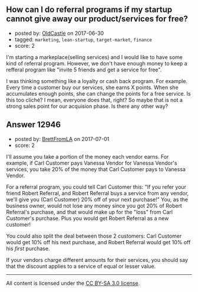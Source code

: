## How can I do referral programs if my startup cannot give away our product/services for free?

- posted by: [OldCastle](https://stackexchange.com/users/8860777/oldcastle) on 2017-06-30
- tagged: `marketing`, `lean-startup`, `target-market`, `finance`
- score: 2

<p>I'm starting a markeplace(selling services) and I would like to have some kind of referral program. However, we don't have enough money to keep a refferal program like "invite 5 friends and get a service for free". </p>

<p>I was thinking something like a loyalty or cash back program. For example. Every time a customer buy our services, she earns X points. When she accumulates enough points, she can change the points for a free service. Is this too cliché? I mean, everyone does that, right? So maybe that is not a strong sales point for our acquision phase. Is there any other way? </p>



## Answer 12946

- posted by: [BrettFromLA](https://stackexchange.com/users/2813127/brettfromla) on 2017-07-01
- score: 2

<p>I'll assume you take a portion of the money each vendor earns. For example, if Carl Customer pays Vanessa Vendor for Vanessa Vendor's services, you take 20% of the money that Carl Customer pays to Vanessa Vendor.</p>

<p>For a referral program, you could tell Carl Customer this: "If you refer your friend Robert Referral, and Robert Referral buys a service from any vendor, we'll give you (Carl Customer) 20% off of your next purchase!"  You, as the business owner, would not lose any money since you got 20% of Robert Referral's purchase, and that would make up for the "loss" from Carl Customer's purchase. Plus you would get Robert Referral as a new customer!</p>

<p>You could also split the deal between those 2 customers:  Carl Customer would get 10% off his next purchase, and Robert Referral would get 10% off his <em>first</em> purchase.</p>

<p>If your vendors charge different amounts for their services, you should say that the discount applies to a service of equal or lesser value.</p>




---

All content is licensed under the [CC BY-SA 3.0 license](https://creativecommons.org/licenses/by-sa/3.0/).
